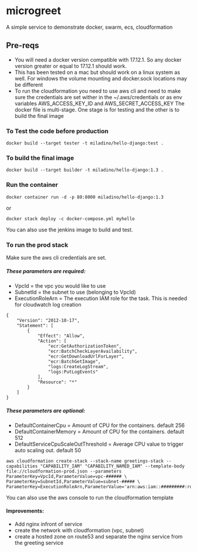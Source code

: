 # microgreet
A simple service to demonstrate docker, swarm, ecs, cloudformation

## Pre-reqs
* You will need a docker version compatible with 17.12.1. So any docker version greater or equal to 17.12.1 should work.
* This has been tested on a mac but should work on a linux system as well. For windows the volume mounting and docker.sock locations may be different
* To run the cloudformation you need to use aws cli and need to make sure the credentials are set wither in the ~/.aws/credentials or as env variables AWS_ACCESS_KEY_ID and AWS_SECRET_ACCESS_KEY
The docker file is multi-stage. One stage is for testing and the other is to build the final image
### To Test the code before production
```
docker build --target tester -t miladino/hello-django:test .
```
### To build the final image
```
docker build --target builder -t miladino/hello-django:1.3 .
```
### Run the container 
```
docker container run -d -p 80:8000 miladino/hello-django:1.3
```
or 
```
docker stack deploy -c docker-compose.yml myhello
```
You can also use the jenkins image to build and test.
### To run the prod stack
Make sure the aws cli credentials are set.
##### These parameters are required:
- VpcId = the vpc you would like to use 
- SubnetId = the subnet to use (belonging to VpcId)
- ExecutionRoleArn = The execution IAM role for the task. This is needed for cloudwatch log creation
```
{
    "Version": "2012-10-17",
    "Statement": [
        {
            "Effect": "Allow",
            "Action": [
                "ecr:GetAuthorizationToken",
                "ecr:BatchCheckLayerAvailability",
                "ecr:GetDownloadUrlForLayer",
                "ecr:BatchGetImage",
                "logs:CreateLogStream",
                "logs:PutLogEvents"
            ],
            "Resource": "*"
        }
    ]
}
```
##### These parameters are optional:
- DefaultContainerCpu = Amount of CPU for the containers. default 256
- DefaultContainerMemory = Amount of CPU for the containers. default 512
- DefaultServiceCpuScaleOutThreshold = Average CPU value to trigger auto scaling out. default 50
```
aws cloudformation create-stack --stack-name greetings-stack --capabilities "CAPABILITY_IAM" "CAPABILITY_NAMED_IAM" --template-body file://cloudformation-prod.json --parameters ParameterKey=VpcId,ParameterValue=vpc-###### \
ParameterKey=SubnetId,ParameterValue=subnet-##### \
ParameterKey=ExecutionRoleArn,ParameterValue='arn:aws:iam::#########:role/ecsTaskExecutionRole'
```
You can also use the aws console to run the cloudformation template
#### Improvements:
- Add nginx infront of service
- create the network with cloudformation (vpc, subnet)
- create a hosted zone on route53 and separate the nginx service from the greeting service